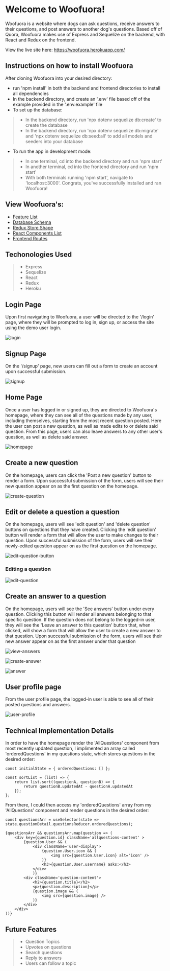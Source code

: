 # Welcome to Woofuora!

Woofuora is a website where dogs can ask questions, receive answers to their questions, and post answers to another dog's questions. Based off of Quora, Woofuora makes use of Express and Sequelize on the backend, with React and Redux on the frontend.

View the live site here: https://woofuora.herokuapp.com/

## Instructions on how to install Woofuora
After cloning Woofuora into your desired directory:
* run 'npm install' in both the backend and frontend directories to install all dependencies
* In the backend directory, and create an '.env' file based off of the example provided in the '.env.example' file
* To set up the database:
> * In the backend directory, run 'npx dotenv sequelize db:create' to create the database
> * In the backend directory, run 'npx dotenv sequelize db:migrate' and 'npx dotenv sequelize db:seed:all' to add all models and seeders into your database
* To run the app in development mode:
> * In one terminal, cd into the backend directory and run 'npm start'
> * In another terminal, cd into the frontend directory and run 'npm start'
> * With both terminals running 'npm start', navigate to 'localhost:3000'. Congrats, you've successfully installed and ran Woofuora!

## View Woofuora's:
* [Feature List](https://github.com/anailopez/Woofuora/wiki/Feature-List)
* [Database Schema](https://github.com/anailopez/Woofuora/wiki/Database-Schema)
* [Redux Store Shape](https://github.com/anailopez/Woofuora/wiki/Store-Shape)
* [React Components List](https://github.com/anailopez/Woofuora/wiki/React-Components-List)
* [Frontend Routes](https://github.com/anailopez/Woofuora/wiki/Frontend-Routes)


## Techonologies Used
> * Express
> * Sequelize
> * React
> * Redux
> * Heroku


## Login Page
Upon first navigating to Woofuora, a user will be directed to the '/login' page, where they will be prompted to log in, sign up, or access the site using the demo user login.

![login](https://user-images.githubusercontent.com/96565654/177237702-fd808070-034c-41d0-bdae-48fdddc76933.png)


## Signup Page
On the '/signup' page, new users can fill out a form to create an account upon successful submission.

![signup](https://user-images.githubusercontent.com/96565654/177238240-d8d1cc1c-8093-4aad-810b-38be64e9bbaa.png)


## Home Page
Once a user has logged in or signed up, they are directed to Woofuora's homepage, where they can see all of the questions made by any user, including themselves, starting from the most recent question posted. Here the user can post a new question, as well as made edits to or delete said question. From this page, users can also leave answers to any other user's question, as well as delete said answer.

![homepage](https://user-images.githubusercontent.com/96565654/177238376-2898c729-7c8a-4636-b568-decc98d6d90e.png)


## Create a new question
On the homepage, users can click the 'Post a new question' button to render a form. Upon successful submission of the form, users will see their new question appear on as the first question on the homepage.

![create-question](https://user-images.githubusercontent.com/96565654/177238589-1b2be64e-e0ac-4c37-aac3-1fcbeb520043.png)


## Edit or delete a question a question
On the homepage, users will see 'edit question' and 'delete question' buttons on questions that they have created. Clicking the 'edit question' button will render a form that will allow the user to make changes to their question. Upon successful submission of the form, users will see their newly-edited question appear on as the first question on the homepage.

![edit-question-button](https://user-images.githubusercontent.com/96565654/177238892-de7b31aa-9baf-4ea1-bb40-5732de636445.png)

### Editing a question

![edit-question](https://user-images.githubusercontent.com/96565654/177238931-75a7f7d5-c47f-4e4f-a840-a657e24994bb.png)


## Create an answer to a question
On the homepage, users will see the 'See answers' button under every question. Clicking this button will render all answers belonging to that specific question. If the question does not belong to the logged-in user, they will see the 'Leave an answer to this question' button that, when clicked, will show a form that will allow the user to create a new answer to that question. Upon successful submission of the form, users will see their new answer appear on as the first answer under that question

![view-answers](https://user-images.githubusercontent.com/96565654/177240872-3437760a-f16c-4849-9520-7c3ce166666d.png)

![create-answer](https://user-images.githubusercontent.com/96565654/177240939-7563d1a8-f0ec-458c-9cba-376ec666371d.png)

![answer](https://user-images.githubusercontent.com/96565654/177240946-a0c6b298-2fb7-4b72-877d-aa6325f65ff2.png)


## User profile page
From the user profile page, the logged-in user is able to see all of their posted questions and answers.

![user-profile](https://user-images.githubusercontent.com/96565654/177241904-bcf7f8f9-b313-4b16-bd2b-b572ab2ec451.png)


## Technical Implementation Details
In order to have the homepage render the 'AllQuestions' component from most recently updated question, I implimented an array called 'orderedQuestions' in my questions state, which stores questions in the desired order:
```
const initialState = { orderedQuestions: [] };

const sortList = (list) => {
    return list.sort((questionA, questionB) => {
        return questionB.updatedAt - questionA.updatedAt
    });
};
```
From there, I could then access my 'orderedQuestions' array from my 'AllQuestions' component and render questions in the desired order:
```
const questionsArr = useSelector(state => state.questionDetail.questionsReducer.orderedQuestions);

{questionsArr && questionsArr.map(question => (
    <div key={question.id} className='allquestions-content' >
        {question.User && (
            <div className='user-display'>
                {question.User.icon && (
                    <img src={question.User.icon} alt='icon' />
                )}
                <h3>{question.User.username} asks:</h3>
            </div>
            )}
        <div className='question-content'>
            <h2>{question.title}</h2>
            <p>{question.description}</p>
            {question.image && (
                <img src={question.image} />
            )}
        </div>
    </div>
))}
```

## Future Features
> * Question Topics
> * Upvotes on questions
> * Search questions
> * Reply to answers
> * Users can follow a topic
